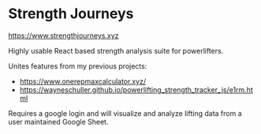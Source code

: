 <!-- @format -->

# Strength Journeys

https://www.strengthjourneys.xyz

Highly usable React based strength analysis suite for powerlifters.

Unites features from my previous projects:

- https://www.onerepmaxcalculator.xyz/
- https://wayneschuller.github.io/powerlifting_strength_tracker_js/e1rm.html

Requires a google login and will visualize and analyze lifting data from a user maintained Google Sheet.
